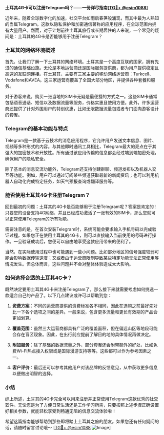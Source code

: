 **土耳其4G卡可以注册Telegram吗？——一份详尽指南[[TG💪+ @esim1088](https://t.me/s/esim1088)]**

近年来，随着全球数字化的加速，社交平台如雨后春笋般涌现，而其中最为人熟知的当属Telegram。这款以隐私保护和加密通信著称的应用程序，在全球范围内拥有大量用户。然而，对于计划前往土耳其旅行或长期居住的人来说，一个常见的疑问是：土耳其的4G卡是否能够用于注册Telegram？

### 土耳其的网络环境概述

首先，让我们了解一下土耳其的网络环境。土耳其是一个高度互联的国家，拥有先进的通信基础设施。无论是本地运营商还是国际服务提供商，都为用户提供稳定且高速的互联网连接。在土耳其，主要有三家主要的移动网络运营商：Turkcell、Vodafone和AVEA。这三家运营商覆盖了全国大部分地区，并提供各种套餐和服务。

对于游客来说，购买一张当地的SIM卡无疑是最便捷的方式之一。这些SIM卡通常包括语音通话、短信以及数据流量等服务，价格实惠且使用方便。此外，许多运营商还提供了针对外国用户的特别优惠，比如无限数据流量包或者专门面向游客设计的套餐。

### Telegram的基本功能与特点

Telegram是一款基于云技术的消息应用程序，它允许用户发送文本信息、图片、视频等多种形式的内容。与其他即时通讯工具相比，Telegram最大的亮点在于其强大的加密技术和开放性。所有通过该应用传输的信息都会经过端到端加密处理，确保用户的隐私安全。

除了基本的消息交流功能外，Telegram还支持创建群聊、频道发布以及机器人交互等功能。例如，用户可以通过订阅某些频道获取最新的新闻资讯；也可以利用机器人自动化完成特定任务，如天气预报查询或翻译服务等。

### 能否使用土耳其4G卡注册Telegram？

回到最初的问题：土耳其的4G卡是否能够用于注册Telegram呢？答案是肯定的！只要您的设备支持4G网络，并且已经成功激活了一张有效的SIM卡，那么您就可以正常使用Telegram的所有功能。

需要注意的是，在首次安装Telegram时，系统可能会要求输入手机号码以完成验证过程。如果您正在使用土耳其的4G卡，则可以直接输入当前使用的号码进行操作。一旦验证成功后，您便可以自由地享受这款应用带来的便利了。

当然，在实际使用过程中也可能遇到一些小问题。比如部分地区的信号强度较弱可能会影响数据传输速度；又或者由于运营商限制导致某些特定功能无法正常使用等情况发生。但总体而言，这些问题并不会对整体体验造成太大影响。

### 如何选择合适的土耳其4G卡？

既然决定要用土耳其4G卡来注册Telegram了，那么接下来就需要考虑如何挑选一款适合自己的产品了。以下几点建议或许可以帮助到您：

1. **资费方案**：不同的运营商提供的资费标准各不相同，因此在选购之前最好先对比一下各个选项之间的差异。一般来说，包含更多流量和更长有效期的产品会更加划算。
   
2. **覆盖范围**：虽然三大运营商都具有广泛的覆盖面积，但在偏远山区等地段可能会存在盲区现象。因此，在出行前应提前了解目的地的具体情况再做决定。
   
3. **附加服务**：除了基础的数据流量之外，部分套餐还会附带额外的好处，比如免费Wi-Fi热点接入权限或是国际漫游支持等等。这些都可以作为参考因素之一。

4. **客户评价**：最后还可以参考其他用户对该品牌的反馈意见，从中获取更多信息以便做出明智的选择。

### 小结

综上所述，土耳其的4G卡完全可以用来注册并正常使用Telegram这款优秀的社交软件。无论您是为了方便日常生活还是工作学习所需，只要按照上述步骤正确设置好相关参数，就能轻松享受到畅通无阻的信息交流体验啦！

希望这篇指南能够帮助到那些即将踏上土耳其之旅的朋友。如果您还有任何疑问的话，请随时留言讨论哦～ [[TG💪+ @esim1088](https://t.me/s/esim1088) ![Image](https://i.postimg.cc/4NQfJmqS/Snipaste-2025-05-13-00-14-12.png)]